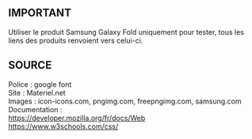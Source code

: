 ## IMPORTANT
Utiliser le produit Samsung Galaxy Fold uniquement pour tester, tous les liens des produits renvoient vers celui-ci.

## SOURCE
Police : google font</br>
Site : Materiel.net</br>
Images : icon-icons.com, pngimg.com, freepngimg.com, samsung.com</br>
Documentation : </br>
https://developer.mozilla.org/fr/docs/Web</br>
https://www.w3schools.com/css/
